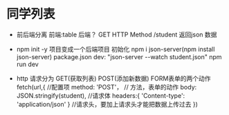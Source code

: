 # 同学列表
   - 前后端分离
      前端:table
      后端？
      GET HTTP Method
      /student
      返回json 数据


- npm init -y 项目变成一个后端项目  初始化
    npm i json-server(npm install json-server)
    package.json  dev: "json-server --watch student.json"
    npm run dev
- http 请求分为  GET(获取列表)  POST(添加新数据)    FORM表单的两个动作
     fetch(url,{   //配置项
     method: 'POST'，   // 方法，表单的动作
     body: JSON.stringify(student),    //请求体
     headers:{
        'Content-type': 'application/json'
     }   //请求头，要加上请求头才能把数据上传过去
     })